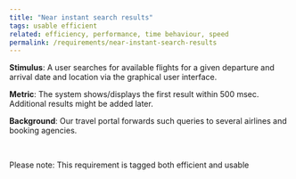 ```yaml
---
title: "Near instant search results"
tags: usable efficient
related: efficiency, performance, time behaviour, speed
permalink: /requirements/near-instant-search-results
---
```


<div class="quality-requirement" markdown="1">

**Stimulus**: A user searches for available flights for a given departure and arrival date and location via the graphical user interface. 

**Metric**: The system shows/displays the first result within 500 msec. Additional results might be added later.

**Background**: Our travel portal forwards such queries to several airlines and booking agencies.
</div><br>


Please note: This requirement is tagged both efficient and usable

